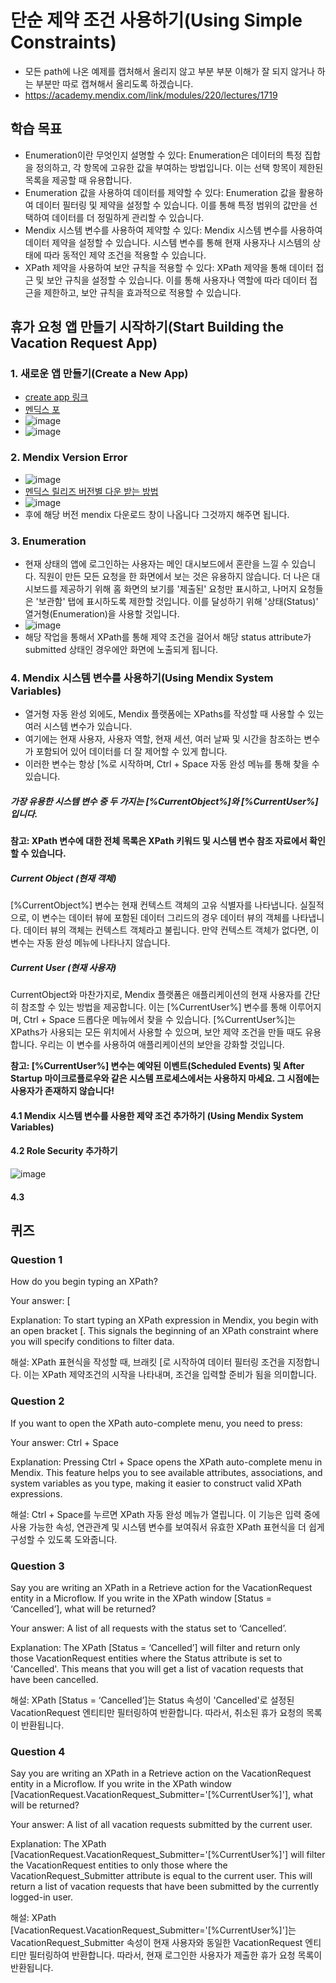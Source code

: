 # 단순 제약 조건 사용하기(Using Simple Constraints)
- 모든 path에 나온 예제를 캡처해서 올리지 않고 부분 부분 이해가 잘 되지 않거나 하는 부분만 따로 캡쳐해서 올리도록 하겠습니다.
- https://academy.mendix.com/link/modules/220/lectures/1719
## 학습 목표
- Enumeration이란 무엇인지 설명할 수 있다: Enumeration은 데이터의 특정 집합을 정의하고, 각 항목에 고유한 값을 부여하는 방법입니다. 이는 선택 항목이 제한된 목록을 제공할 때 유용합니다.
- Enumeration 값을 사용하여 데이터를 제약할 수 있다: Enumeration 값을 활용하여 데이터 필터링 및 제약을 설정할 수 있습니다. 이를 통해 특정 범위의 값만을 선택하여 데이터를 더 정밀하게 관리할 수 있습니다.
- Mendix 시스템 변수를 사용하여 제약할 수 있다: Mendix 시스템 변수를 사용하여 데이터 제약을 설정할 수 있습니다. 시스템 변수를 통해 현재 사용자나 시스템의 상태에 따라 동적인 제약 조건을 적용할 수 있습니다.
- XPath 제약을 사용하여 보안 규칙을 적용할 수 있다: XPath 제약을 통해 데이터 접근 및 보안 규칙을 설정할 수 있습니다. 이를 통해 사용자나 역할에 따라 데이터 접근을 제한하고, 보안 규칙을 효과적으로 적용할 수 있습니다.

## 휴가 요청 앱 만들기 시작하기(Start Building the Vacation Request App)
### 1. 새로운 앱 만들기(Create a New App)
- [create app 링크](https://academy.mendix.com/link/modules/220/lectures/1706/3.1-Start-Building-the-Vacation-Request-App)
- [멘딕스 포](https://sprintr.home.mendix.com/index.html)
- ![image](https://github.com/user-attachments/assets/776706aa-ce61-4128-952f-fd66955681bd)
- ![image](https://github.com/user-attachments/assets/faf4cb3e-bd1f-4b93-ab69-e8cd1dd74cc0)

### 2. Mendix Version Error
- ![image](https://github.com/user-attachments/assets/0b6702fa-eceb-40ef-b1b4-042e7100dbc1)
- [멘딕스 릴리즈 버전별 다운 받는 방법](https://marketplace.mendix.com/link/studiopro)
- ![image](https://github.com/user-attachments/assets/0db74280-cc58-4ddf-977b-2264b73c5dc3)
- 후에 해당 버전 mendix 다운로드 창이 나옵니다 그것까지 해주면 됩니다.

### 3. Enumeration
- 현재 상태의 앱에 로그인하는 사용자는 메인 대시보드에서 혼란을 느낄 수 있습니다. 직원이 만든 모든 요청을 한 화면에서 보는 것은 유용하지 않습니다. 더 나은 대시보드를 제공하기 위해 홈 화면의 보기를 '제출된' 요청만 표시하고, 나머지 요청들은 '보관함' 탭에 표시하도록 제한할 것입니다. 이를 달성하기 위해 '상태(Status)' 열거형(Enumeration)을 사용할 것입니다.
- ![image](https://github.com/user-attachments/assets/ee55d013-fe90-4e48-b12c-a343a37e59bf)
- 해당 작업을 통해서 XPath를 통해 제약 조건을 걸어서 해당 status attribute가 submitted 상태인 경우에안 화면에 노출되게 됩니다.


### 4. Mendix 시스템 변수를 사용하기(Using Mendix System Variables)
- 열거형 자동 완성 외에도, Mendix 플랫폼에는 XPaths를 작성할 때 사용할 수 있는 여러 시스템 변수가 있습니다.
- 여기에는 현재 사용자, 사용자 역할, 현재 세션, 여러 날짜 및 시간을 참조하는 변수가 포함되어 있어 데이터를 더 잘 제어할 수 있게 합니다.
- 이러한 변수는 항상 [%로 시작하며, Ctrl + Space 자동 완성 메뉴를 통해 찾을 수 있습니다.

##### 가장 유용한 시스템 변수 중 두 가지는 [%CurrentObject%]와 [%CurrentUser%]입니다.
**참고: XPath 변수에 대한 전체 목록은 XPath 키워드 및 시스템 변수 참조 자료에서 확인할 수 있습니다.**

##### Current Object (현재 객체)
[%CurrentObject%] 변수는 현재 컨텍스트 객체의 고유 식별자를 나타냅니다. 실질적으로, 이 변수는 데이터 뷰에 포함된 데이터 그리드의 경우 데이터 뷰의 객체를 나타냅니다. 데이터 뷰의 객체는 컨텍스트 객체라고 불립니다. 만약 컨텍스트 객체가 없다면, 이 변수는 자동 완성 메뉴에 나타나지 않습니다.

##### Current User (현재 사용자)
CurrentObject와 마찬가지로, Mendix 플랫폼은 애플리케이션의 현재 사용자를 간단히 참조할 수 있는 방법을 제공합니다. 이는 [%CurrentUser%] 변수를 통해 이루어지며, Ctrl + Space 드롭다운 메뉴에서 찾을 수 있습니다. [%CurrentUser%]는 XPaths가 사용되는 모든 위치에서 사용할 수 있으며, 보안 제약 조건을 만들 때도 유용합니다. 우리는 이 변수를 사용하여 애플리케이션의 보안을 강화할 것입니다.

**참고: [%CurrentUser%] 변수는 예약된 이벤트(Scheduled Events) 및 After Startup 마이크로플로우와 같은 시스템 프로세스에서는 사용하지 마세요. 그 시점에는 사용자가 존재하지 않습니다!**

#### 4.1 Mendix 시스템 변수를 사용한 제약 조건 추가하기 (Using Mendix System Variables)

#### 4.2 Role Security 추가하기
![image](https://github.com/user-attachments/assets/91dd9b1c-487d-4d73-8107-4f1866e1eb6f)

#### 4.3 

## 퀴즈
### Question 1
How do you begin typing an XPath?

Your answer: [

Explanation: To start typing an XPath expression in Mendix, you begin with an open bracket [. This signals the beginning of an XPath constraint where you will specify conditions to filter data.

해설: XPath 표현식을 작성할 때, 브래킷 [로 시작하여 데이터 필터링 조건을 지정합니다. 이는 XPath 제약조건의 시작을 나타내며, 조건을 입력할 준비가 됨을 의미합니다.

### Question 2
If you want to open the XPath auto-complete menu, you need to press:

Your answer: Ctrl + Space

Explanation: Pressing Ctrl + Space opens the XPath auto-complete menu in Mendix. This feature helps you to see available attributes, associations, and system variables as you type, making it easier to construct valid XPath expressions.

해설: Ctrl + Space를 누르면 XPath 자동 완성 메뉴가 열립니다. 이 기능은 입력 중에 사용 가능한 속성, 연관관계 및 시스템 변수를 보여줘서 유효한 XPath 표현식을 더 쉽게 구성할 수 있도록 도와줍니다.

### Question 3
Say you are writing an XPath in a Retrieve action for the VacationRequest entity in a Microflow. If you write in the XPath window [Status = ‘Cancelled’], what will be returned?

Your answer: A list of all requests with the status set to ‘Cancelled’.

Explanation: The XPath [Status = ‘Cancelled’] will filter and return only those VacationRequest entities where the Status attribute is set to 'Cancelled'. This means that you will get a list of vacation requests that have been cancelled.

해설: XPath [Status = ‘Cancelled’]는 Status 속성이 'Cancelled'로 설정된 VacationRequest 엔티티만 필터링하여 반환합니다. 따라서, 취소된 휴가 요청의 목록이 반환됩니다.

### Question 4
Say you are writing an XPath in a Retrieve action on the VacationRequest entity in a Microflow. If you write in the XPath window [VacationRequest.VacationRequest_Submitter='[%CurrentUser%]'], what will be returned?

Your answer: A list of all vacation requests submitted by the current user.

Explanation: The XPath [VacationRequest.VacationRequest_Submitter='[%CurrentUser%]'] will filter the VacationRequest entities to only those where the VacationRequest_Submitter attribute is equal to the current user. This will return a list of vacation requests that have been submitted by the currently logged-in user.

해설: XPath [VacationRequest.VacationRequest_Submitter='[%CurrentUser%]']는 VacationRequest_Submitter 속성이 현재 사용자와 동일한 VacationRequest 엔티티만 필터링하여 반환합니다. 따라서, 현재 로그인한 사용자가 제출한 휴가 요청 목록이 반환됩니다.


